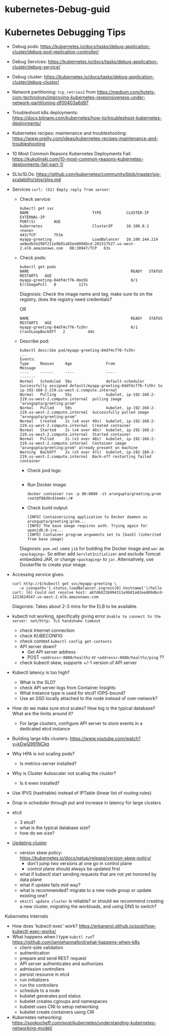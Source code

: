 # kubernetes-Debug-guid

# Kubernetes Debugging Tips

- Debug pods: https://kubernetes.io/docs/tasks/debug-application-cluster/debug-pod-replication-controller/
- Debug Services: https://kubernetes.io/docs/tasks/debug-application-cluster/debug-service/
- Debug cluster: https://kubernetes.io/docs/tasks/debug-application-cluster/debug-cluster/
- Network partitioning: `tcp_retries2` from https://medium.com/hotels-com-technology/improving-kubernetes-responsiveness-under-network-partitioning-df00403a6d97
- Troubleshoot k8s deployments: https://docs.bitnami.com/kubernetes/how-to/troubleshoot-kubernetes-deployments/
- Kubernetes recipes: maintenance and troubleshooting: https://www.oreilly.com/ideas/kubernetes-recipes-maintenance-and-troubleshooting
- 10 Most Common Reasons Kubernetes Deployments Fail: https://kukulinski.com/10-most-common-reasons-kubernetes-deployments-fail-part-1/
- SLIs/SLOs: https://github.com/kubernetes/community/blob/master/sig-scalability/slos/slos.md
- Services `curl: (52) Empty reply from server`:
  - Check service:

    ```
    kubectl get svc
    NAME                            TYPE           CLUSTER-IP       EXTERNAL-IP                                                              PORT(S)        AGE
    kubernetes                      ClusterIP      10.100.0.1       <none>                                                                   443/TCP        7h1m
    myapp-greeting                  LoadBalancer   10.100.144.214   ae8edb3e298f211e9b81a02ee809dbcd-201517527.us-west-2.elb.amazonaws.com   80:30947/TCP   63s
    ```

  - Check pods:

    ```
    kubectl get pods
    NAME                                             READY   STATUS         RESTARTS   AGE
    myapp-greeting-84df4cf76-8mn5b                   0/1     ErrImagePull   0          117s
    ```

    Diagnosis: Check the image name and tag, make sure its on the registry, does the registry need credentials?

    OR

    ```
    NAME                                             READY   STATUS             RESTARTS   AGE
    myapp-greeting-84df4cf76-fs5hr                   0/1     CrashLoopBackOff   2          44s
    ```

  - Describe pod:

    ```
    kubectl describe pod/myapp-greeting-84df4cf76-fs5hr
    ...
    Events:
    Type     Reason     Age               From                                                  Message
    ----     ------     ----              ----                                                  -------
    Normal   Scheduled  56s               default-scheduler                                     Successfully assigned default/myapp-greeting-84df4cf76-fs5hr to ip-192-168-2-219.us-west-2.compute.internal
    Normal   Pulling    55s               kubelet, ip-192-168-2-219.us-west-2.compute.internal  pulling image "arungupta/greeting:prom"
    Normal   Pulled     50s               kubelet, ip-192-168-2-219.us-west-2.compute.internal  Successfully pulled image "arungupta/greeting:prom"
    Normal   Created    2s (x4 over 49s)  kubelet, ip-192-168-2-219.us-west-2.compute.internal  Created container
    Normal   Started    2s (x4 over 48s)  kubelet, ip-192-168-2-219.us-west-2.compute.internal  Started container
    Normal   Pulled     2s (x3 over 48s)  kubelet, ip-192-168-2-219.us-west-2.compute.internal  Container image "arungupta/greeting:prom" already present on machine
    Warning  BackOff    2s (x5 over 47s)  kubelet, ip-192-168-2-219.us-west-2.compute.internal  Back-off restarting failed container
    ```

    - Check pod logs:

      ```
      ```

    - Run Docker image:

      ```
      docker container run -p 80:8080 -it arungupta/greeting:prom
      root@f88d9c61ee6c:/# 
      ```

    - Check build output:

      ```
      [INFO] Containerizing application to Docker daemon as arungupta/greeting:prom...
      [INFO] The base image requires auth. Trying again for openjdk:8-jre...
      [INFO] Container program arguments set to [bash] (inherited from base image)
      ```

    Diagnosis: `pom.xml` uses `jib` for building the Docker image and `war` as `<packaging>`. So either add `ServletInitializer` and exclude Tomcat embedded JAR, or change `<packaging>` to `jar`. Alternaitvely, use Dockerfile to create your image.

- Accessing service gives:

  ```
  curl http://$(kubectl get svc/myapp-greeting \
     -o jsonpath='{.status.loadBalancer.ingress[0].hostname}')/hello
  curl: (6) Could not resolve host: a87d6823b994311e9b81a02ee809dbcd-1223624547.us-west-2.elb.amazonaws.com
  ```

  Diagonsis: Takes about 2-3 mins for the ELB to be available.

- kubectl not working, specifically giving error `Unable to connect to the server: net/http: TLS handshake timeout`
  - check Internet connection
  - check KUBECONFIG
  - check context `kubectl config get-contexts`
  - API server down?
    - Get API server address
    - POST `<address>:8080/healthz` or `<address>:8080/healthz/ping` ??
  - check kubectl skew, supporte +/-1 version of API server
- Kubectl latency is too high?
  - What is the SLO?
  - check API server logs from Container Insights
  - What instance type is used for etcd? IOPS-bound?
  - Use an SSD locally attached to the node instead of over-network?
- How do we make sure etcd scales? How big is the typical database? What are the limits around it?
  - For large clusters, configure API server to store events in a dedicated etcd instance
- Building large k8s clusters: https://www.youtube.com/watch?v=kDwQ991NCkg
- Why HPA is not scaling pods?
  - Is metrics-server installed?
- Why is Cluster Autoscaler not scaling the cluster?
  - Is it even installed? 
- Use IPVS (hashtable) instead of IPTable (linear list of routing rules)
- Drop in scheduler through put and increase in latency for large clusters
- etcd
  - 3 etcd?
  - what is the typical database size?
  - how do we size?
- [Updating cluster](http://arun-gupta.github.io/update-eks-cluster/)
  - version skew policy: https://kubernetes.io/docs/setup/release/version-skew-policy/
  	- don't jump two versions at one go in control plane
  	- control plane should always be updated first
  - what if kubectl start sending requests that are not yet honored by data plane
  - what if update fails mid way?
  - what is recommended? migrate to a new node group or update existing one?
  - `eksctl update cluster` is reliable? or should we recommend creating a new cluster, migrating the workloads, and using DNS to switch?


Kubernetes Internals

- How does 'kubectl exec' work? https://erkanerol.github.io/post/how-kubectl-exec-works/
- What happens when I type `kubctl run`? https://github.com/jamiehannaford/what-happens-when-k8s
  - client-side validation
  - authentication
  - prepare and send REST request
  - API server authenticates and authorizes
  - admission controllers
  - persist resource in etcd
  - run initializers
  - run the controllers
  - schedule to a node
  - kubelet generates pod status
  - kubelet creates cgroups and namespaces
  - kubelet uses CNI to setup networking
  - kubelet create containers using CRI  
- Kubernetes networking: https://sookocheff.com/post/kubernetes/understanding-kubernetes-networking-model/
